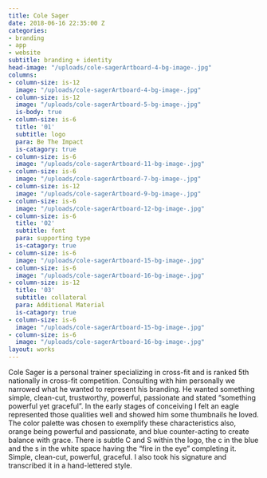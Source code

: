 ```yaml
---
title: Cole Sager
date: 2018-06-16 22:35:00 Z
categories:
- branding
- app
- website
subtitle: branding + identity
head-image: "/uploads/cole-sagerArtboard-4-bg-image-.jpg"
columns:
- column-size: is-12
  image: "/uploads/cole-sagerArtboard-4-bg-image-.jpg"
- column-size: is-12
  image: "/uploads/cole-sagerArtboard-5-bg-image-.jpg"
  is-body: true
- column-size: is-6
  title: '01'
  subtitle: logo
  para: Be The Impact
  is-catagory: true
- column-size: is-6
  image: "/uploads/cole-sagerArtboard-11-bg-image-.jpg"
- column-size: is-6
  image: "/uploads/cole-sagerArtboard-7-bg-image-.jpg"
- column-size: is-12
  image: "/uploads/cole-sagerArtboard-9-bg-image-.jpg"
- column-size: is-6
  image: "/uploads/cole-sagerArtboard-12-bg-image-.jpg"
- column-size: is-6
  title: '02'
  subtitle: font
  para: supporting type
  is-catagory: true
- column-size: is-6
  image: "/uploads/cole-sagerArtboard-15-bg-image-.jpg"
- column-size: is-6
  image: "/uploads/cole-sagerArtboard-16-bg-image-.jpg"
- column-size: is-12
  title: '03'
  subtitle: collateral
  para: Additional Material
  is-catagory: true
- column-size: is-6
  image: "/uploads/cole-sagerArtboard-15-bg-image-.jpg"
- column-size: is-6
  image: "/uploads/cole-sagerArtboard-16-bg-image-.jpg"
layout: works
---
```


Cole Sager is a personal trainer specializing in cross-fit and is ranked 5th nationally in cross-fit competition. Consulting with him personally we narrowed what he wanted to represent his branding. He wanted something simple, clean-cut, trustworthy, powerful, passionate and stated “something powerful yet graceful”. In the early stages of conceiving I felt an eagle represented those qualities well and showed him some thumbnails he loved. The color palette was chosen to exemplify these characteristics also, orange being powerful and passionate, and blue counter-acting to create balance with grace. There is subtle C and S within the logo, the c in the blue and the s in the white space having the “fire in the eye” completing it. Simple, clean-cut, powerful, graceful. I also took his signature and transcribed it in a hand-lettered style.